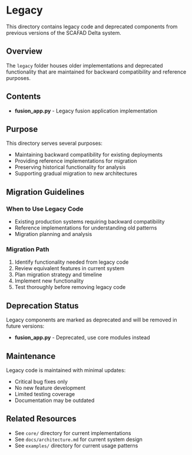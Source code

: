 # Legacy

This directory contains legacy code and deprecated components from previous versions of the SCAFAD Delta system.

## Overview

The `legacy` folder houses older implementations and deprecated functionality that are maintained for backward compatibility and reference purposes.

## Contents

- **fusion_app.py** - Legacy fusion application implementation

## Purpose

This directory serves several purposes:
- Maintaining backward compatibility for existing deployments
- Providing reference implementations for migration
- Preserving historical functionality for analysis
- Supporting gradual migration to new architectures

## Migration Guidelines

### When to Use Legacy Code
- Existing production systems requiring backward compatibility
- Reference implementations for understanding old patterns
- Migration planning and analysis

### Migration Path
1. Identify functionality needed from legacy code
2. Review equivalent features in current system
3. Plan migration strategy and timeline
4. Implement new functionality
5. Test thoroughly before removing legacy code

## Deprecation Status

Legacy components are marked as deprecated and will be removed in future versions:
- **fusion_app.py** - Deprecated, use core modules instead

## Maintenance

Legacy code is maintained with minimal updates:
- Critical bug fixes only
- No new feature development
- Limited testing coverage
- Documentation may be outdated

## Related Resources

- See `core/` directory for current implementations
- See `docs/architecture.md` for current system design
- See `examples/` directory for current usage patterns
